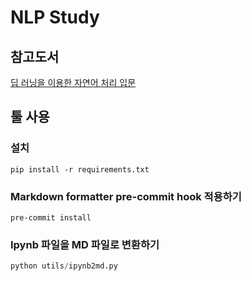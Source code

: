 # NLP Study

## 참고도서

[딥 러닝을 이용한 자연어 처리 입문](https://wikidocs.net/book/2155)

## 툴 사용

### 설치

```shell
pip install -r requirements.txt
```

### Markdown formatter pre-commit hook 적용하기

```shell
pre-commit install
```

### Ipynb 파일을 MD 파일로 변환하기

```python
python utils/ipynb2md.py
```
